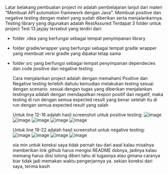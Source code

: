 Latar belakang pembuatan project ini adalah pembelajaran lanjut dari materi "Membuat API automation framework dengan Java". Membuat positive dan negative testing dengan materi yang sudah diberikan serta menjalankannya.
Testing library yang digunakan adalah RestAssured
Terdapat 3 folder untuk project Test 13 jayjay tersebut yang terdiri dari:
- folder .idea yang berfungsi sebagai tempat penyimpanan library
- folder gradle/wrapper yang berfungsi sebagai tempat gradle wrapper yang membuat versi gradle yang dipakai tetap sama
- folder src yang berfungsi sebagai tempat penyimpanan dependecies dan code positive dan negative testing

  Cara menjalankan project adalah dengan memahami Positive dan Negative testing terlebih dahulu kemudian melakukan testing sesuai dengan scenario.
  sesuai dengan tugas yang diberikan menjalankan testingnya adalah dengan mendapatkan respon positif dan negatif, maka testing di run dengan semua expected result yang benar setelah itu di run dengan semua expected result yang salah

  Untuk line 12-16 adalah hasil screenshot untuk positive testing:
  ![image](https://github.com/jojonjoshua/TestModule13Jayjay/assets/133229159/fd097362-62ae-4fc4-bd0c-e8d3def96c44)
  ![image](https://github.com/jojonjoshua/TestModule13Jayjay/assets/133229159/978f2b55-5891-4005-9114-4fc54c821b8f)
  ![image](https://github.com/jojonjoshua/TestModule13Jayjay/assets/133229159/14b0736a-7fde-4dc9-bdf6-4b2832356e34)
  ![image](https://github.com/jojonjoshua/TestModule13Jayjay/assets/133229159/ce8348a1-6b9f-4a7f-9b55-3b3f615fd75f)
  ![image](https://github.com/jojonjoshua/TestModule13Jayjay/assets/133229159/eb2f1dbd-beae-4573-8be1-aebddf58d897)

  Untuk line 19-22 adalah hasil screenshot untuk negative testing:
  ![image](https://github.com/jojonjoshua/TestModule13Jayjay/assets/133229159/fa30338f-d888-46f2-9d37-147282e227dc)
  ![image](https://github.com/jojonjoshua/TestModule13Jayjay/assets/133229159/c5b37c75-8882-4971-9d29-8d9b8c7d2624)
  ![image](https://github.com/jojonjoshua/TestModule13Jayjay/assets/133229159/214ed992-20be-4f4b-89f2-15b4e2efbb04)
  ![image](https://github.com/jojonjoshua/TestModule13Jayjay/assets/133229159/37eecaba-480e-42f4-ab18-85a866df14d0)

  oia min untuk koreksi saya tidak pernah tau dari awal kalau misalnya memberikan link github harus mengisi README dsbnya, jadinya kalau memang harus diisi tolong diberi tahu di tugasnya atau gimana caranya biar tidak jadi memakan waktu pengerjannya ya. sekian koreksi dari saya, terima kasih





  





